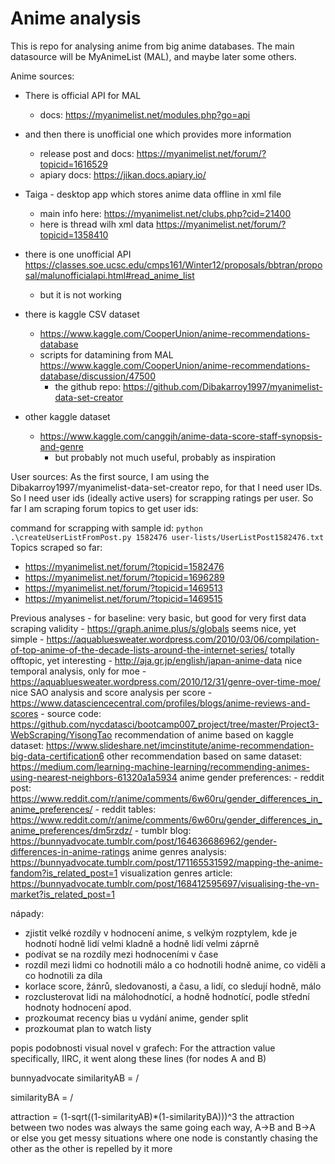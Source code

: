 # Anime analysis

This is repo for analysing anime from big anime databases.
The main datasource will be MyAnimeList (MAL), and maybe later some others.

Anime sources:
- There is official API for MAL
    - docs: https://myanimelist.net/modules.php?go=api

- and then there is unofficial one which provides more information
    - release post and docs: https://myanimelist.net/forum/?topicid=1616529
    - apiary docs: https://jikan.docs.apiary.io/
    
- Taiga - desktop app which stores anime data offline in xml file
    - main info here: https://myanimelist.net/clubs.php?cid=21400
    - here is thread wilh xml data https://myanimelist.net/forum/?topicid=1358410

- there is one unofficial API https://classes.soe.ucsc.edu/cmps161/Winter12/proposals/bbtran/proposal/malunofficialapi.html#read_anime_list
    - but it is not working
    
- there is kaggle CSV dataset 
    - https://www.kaggle.com/CooperUnion/anime-recommendations-database
    - scripts for datamining from MAL https://www.kaggle.com/CooperUnion/anime-recommendations-database/discussion/47500
        - the github repo: https://github.com/Dibakarroy1997/myanimelist-data-set-creator

- other kaggle dataset
    - https://www.kaggle.com/canggih/anime-data-score-staff-synopsis-and-genre
        - but probably not much useful, probably as inspiration
        
User sources:
As the first source, I am using the Dibakarroy1997/myanimelist-data-set-creator repo, for that I need user IDs.
So I need user ids (ideally active users) for scrapping ratings per user.
So far I am scraping forum topics to get user ids:

command for scrapping with sample id: `python .\createUserListFromPost.py 1582476 user-lists/UserListPost1582476.txt`
Topics scraped so far:
- https://myanimelist.net/forum/?topicid=1582476
- https://myanimelist.net/forum/?topicid=1696289
- https://myanimelist.net/forum/?topicid=1469513
- https://myanimelist.net/forum/?topicid=1469515


Previous analyses - for baseline:
very basic, but good for very first data scraping validity - https://graph.anime.plus/s/globals
seems nice, yet simple - https://aquabluesweater.wordpress.com/2010/03/06/compilation-of-top-anime-of-the-decade-lists-around-the-internet-series/
totally offtopic, yet interesting - http://aja.gr.jp/english/japan-anime-data
nice temporal analysis, only for moe - https://aquabluesweater.wordpress.com/2010/12/31/genre-over-time-moe/
nice SAO analysis and score analysis per score - https://www.datasciencecentral.com/profiles/blogs/anime-reviews-and-scores
    - source code: https://github.com/nycdatasci/bootcamp007_project/tree/master/Project3-WebScraping/YisongTao
recommendation of anime based on kaggle dataset: https://www.slideshare.net/imcinstitute/anime-recommendation-big-data-certification6
other recommendation based on same dataset: https://medium.com/learning-machine-learning/recommending-animes-using-nearest-neighbors-61320a1a5934
anime gender preferences: 
    - reddit post: https://www.reddit.com/r/anime/comments/6w60ru/gender_differences_in_anime_preferences/
    - reddit tables: https://www.reddit.com/r/anime/comments/6w60ru/gender_differences_in_anime_preferences/dm5rzdz/
    - tumblr blog: https://bunnyadvocate.tumblr.com/post/164636686962/gender-differences-in-anime-ratings
anime genres analysis: https://bunnyadvocate.tumblr.com/post/171165531592/mapping-the-anime-fandom?is_related_post=1
visualization genres article: https://bunnyadvocate.tumblr.com/post/168412595697/visualising-the-vn-market?is_related_post=1


nápady:
- zjistit velké rozdíly v hodnocení anime, s velkým rozptylem, kde je hodnotí hodně lidí velmi kladně a hodně lidí velmi záprně
- podívat se na rozdíly mezi hodnoceními v čase
- rozdíl mezi lidmi co hodnotili málo a co hodnotili hodně anime, co viděli a co hodnotili za díla
- korlace score, žánrů, sledovanosti, a času, a lidí, co sledují hodně, málo
- rozclusterovat lidi na málohodnotící, a hodně hodnotící, podle střední hodnoty hodnocení apod.
- prozkoumat recency bias u vydání anime, gender split
- prozkoumat plan to watch listy


popis podobnosti visual novel v grafech: 
For the attraction value specifically, IIRC, it went along these lines (for nodes A and B)

bunnyadvocate
similarityAB = <fans who read both>/<fans who read A>

similarityBA = <fans who read both>/<fans who read B>

attraction = (1-sqrt((1-similarityAB)*(1-similarityBA)))^3
the attraction between two nodes was always the same going each way, A->B and B->A or else you get messy situations where one node is constantly chasing the other as the other is repelled by it more